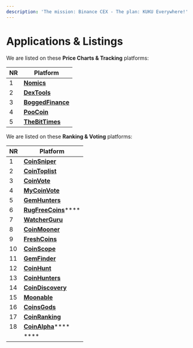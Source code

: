 ```yaml
---
description: 'The mission: Binance CEX - The plan: KUKU Everywhere!'
---
```


# Applications & Listings

We are listed on these **Price Charts & Tracking** platforms:

| NR | Platform                                                                                                          |
| -- | ----------------------------------------------------------------------------------------------------------------- |
| 1  | ****[**Nomics**](https://nomics.com/assets/kuku2-pankuku)****                                                     |
| 2  | ****[**DexTools**](https://www.dextools.io/app/bsc/pair-explorer/0x9b6742066be28c12402c892d4c7c5bd585f14ddd)****  |
| 3  | ****[**BoggedFinance**](https://charts.bogged.finance/?c=bsc\&t=0x84Fd7CC4Cd689fC021eE3D00759B6D255269D538)****   |
| 4  | ****[**PooCoin**](https://poocoin.app/tokens/0x84fd7cc4cd689fc021ee3d00759b6d255269d538)****                      |
| 5  | ****[**TheBitTimes**](https://thebittimes.com/token-KUKU-BSC-0x84Fd7CC4Cd689fC021eE3D00759B6D255269D538.html)**** |

We are listed on these **Ranking & Voting** platforms:

| NR | Platform                                                                                    |
| -- | ------------------------------------------------------------------------------------------- |
| 1  | ****[**CoinSniper**](https://coinsniper.net/coin/28158)****                                 |
| 2  | ****[**CoinToplist**](https://cointoplist.net/coin/pankuku)****                             |
| 3  | ****[**CoinVote**](https://coinvote.cc/coin/Pankuku)****                                    |
| 4  | ****[**MyCoinVote**](https://www.mycoinvote.com/panKUKU)****                                |
| 5  | ****[**GemHunters**](https://gemhunters.net/coin/pankuku/)****                              |
| 6  | [**RugFreeCoins**](https://www.rugfreecoins.com/details/8453)****                           |
| 7  | ****[**WatcherGuru**](https://watcher.guru/coin/pankuku)****                                |
| 8  | ****[**CoinMooner**](https://coinmooner.com/coin/14060)****                                 |
| 9  | ****[**FreshCoins**](https://www.freshcoins.io/coins/pankuku)****                           |
| 10 | ****[**CoinScope**](https://www.coinscope.co/coin/kuku)****                                 |
| 11 | ****[**GemFinder**](https://gemfinder.cc/gem/8010)****                                      |
| 12 | ****[**CoinHunt**](https://coinhunt.cc/coin/472882472)****                                  |
| 13 | ****[**CoinHunters**](https://coinhunters.cc/tokens/panKUKU)****                            |
| 14 | ****[**CoinDiscovery**](https://coindiscovery.app/coin/pankuku/overview)****                |
| 15 | ****[**Moonable**](https://www.moonable.co/coin/9erY81RFiHIlpJL90r1C)****                   |
| 16 | ****[**CoinsGods**](https://coinsgods.com/coin/4748)****                                    |
| 17 | ****[**CoinRanking**](https://coinranking.com/coin/1uxgo8EkH+pankuku-kuku)****              |
| 18 | [**CoinAlpha**](https://coinalpha.app/token/0x84Fd7CC4Cd689fC021eE3D00759B6D255269D538)**** |
|    | ****                                                                                        |
